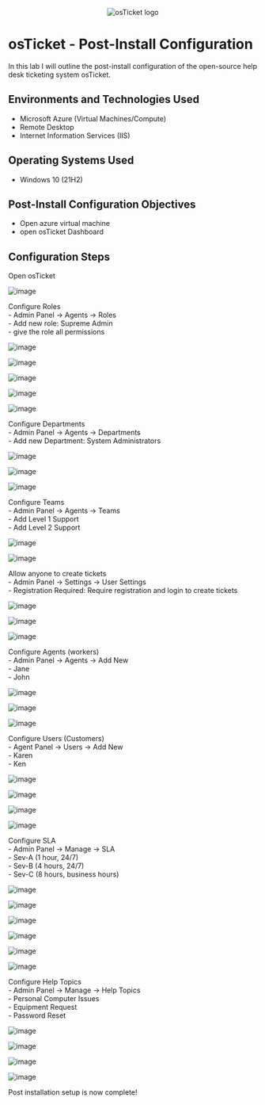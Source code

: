 <p align="center">
<img src="https://i.imgur.com/Clzj7Xs.png" alt="osTicket logo"/>
</p>

<h1>osTicket - Post-Install Configuration</h1>
In this lab I will outline the post-install configuration of the open-source help desk ticketing system osTicket.<br />



<h2>Environments and Technologies Used</h2>

- Microsoft Azure (Virtual Machines/Compute)
- Remote Desktop
- Internet Information Services (IIS)

<h2>Operating Systems Used </h2>

- Windows 10</b> (21H2)

<h2>Post-Install Configuration Objectives</h2>

- Open azure virtual machine
- open osTicket Dashboard


<h2>Configuration Steps</h2>
<p>
Open osTicket
</p>

![image](https://github.com/user-attachments/assets/87f3faaa-3329-462b-8bf9-f4625900dc9a)

<p>
Configure Roles
<br>- Admin Panel -> Agents -> Roles </b>
<br>- Add new role: Supreme Admin </b>
<br>- give the role all permissions </b>
</p>

![image](https://github.com/user-attachments/assets/6d2f852d-d7dc-49d8-a6d6-32cb96608fde)

![image](https://github.com/user-attachments/assets/48e54084-5bce-4046-819b-544aa412268a)

![image](https://github.com/user-attachments/assets/18467dde-6b03-4195-b47a-bcc98b240d88)

![image](https://github.com/user-attachments/assets/9a23e20f-7b3c-48a3-ac94-fce0707191c8)

![image](https://github.com/user-attachments/assets/3c2f94c8-9d26-41c7-856e-1317f15040b4)

<p>
Configure Departments 
<br>- Admin Panel -> Agents -> Departments </b>
<br>- Add new Department: System Administrators </b>
</p>

![image](https://github.com/user-attachments/assets/6bd7fbde-3b14-4ba7-a029-af3fe3721935)

![image](https://github.com/user-attachments/assets/3521726d-2ac8-40db-b733-cecb0ebec354)

![image](https://github.com/user-attachments/assets/c3ce1e11-6eb5-4e4a-9414-6a91cb5b7ed6)

<p>
Configure Teams
<br>- Admin Panel -> Agents -> Teams </b>
<br>- Add Level 1 Support </b>
<br>- Add Level 2 Support </b>
</p>

![image](https://github.com/user-attachments/assets/ecffb65b-cb2a-4626-9e13-70c5c1c979ae)

![image](https://github.com/user-attachments/assets/0129092b-841f-4a38-b29e-7766d16771ee)

<p>
Allow anyone to create tickets
<br>- Admin Panel -> Settings -> User Settings </b>
<br>- Registration Required: Require registration and login to create tickets </b>
</p>

![image](https://github.com/user-attachments/assets/3c35444b-6392-462f-90d4-16461e430d77)

![image](https://github.com/user-attachments/assets/11cf86dd-aae0-46e3-a1e4-6677acc9465e)

![image](https://github.com/user-attachments/assets/c6c1c72a-9514-483f-b6fd-fdcc943ca269)

<p>
Configure Agents (workers)
<br>- Admin Panel -> Agents -> Add New </b>
<br>- Jane </b>
<br>- John </b>
</p>

![image](https://github.com/user-attachments/assets/a432b386-1d31-4305-85cc-8cdb76d84e94)

![image](https://github.com/user-attachments/assets/8d7e4f3b-e959-4e3f-b09f-ef4ccc9ad0fd)

![image](https://github.com/user-attachments/assets/aad41e59-870d-473c-b2e8-2ed070e20427)

<p>
Configure Users (Customers)
<br>- Agent Panel -> Users -> Add New </b>
<br>- Karen </b>
<br>- Ken </b>
</p>

![image](https://github.com/user-attachments/assets/662dc971-d629-40fb-bf1f-275260d8572a)

![image](https://github.com/user-attachments/assets/aed56de8-e5e3-4f6d-af28-f1d9117f4331)

![image](https://github.com/user-attachments/assets/18460f14-3cc0-4f5c-bab6-e741f3439ff6)

![image](https://github.com/user-attachments/assets/5faea1ef-e769-4308-9fc8-234d4cbed2d4)

<p>
Configure SLA
<br>- Admin Panel -> Manage -> SLA </b>
<br>- Sev-A (1 hour, 24/7) </b>
<br>- Sev-B (4 hours, 24/7) </b>
<br>- Sev-C (8 hours, business hours) </b>
</p>

![image](https://github.com/user-attachments/assets/e3f1b8be-7397-4331-abe0-991f67f9c024)

![image](https://github.com/user-attachments/assets/e953a881-d757-42b5-adb2-2121576c5473)

![image](https://github.com/user-attachments/assets/37ad93f0-be64-4b39-bbf0-d9a4b923b60a)

![image](https://github.com/user-attachments/assets/4b267271-0224-452a-9ab9-9c375ebb2443)

![image](https://github.com/user-attachments/assets/3b0322fd-658f-4516-a537-80fc47a4e3d6)

![image](https://github.com/user-attachments/assets/0fe0b6e2-e40e-46d2-ad3f-d4158e34debf)

<p>
Configure Help Topics
<br>- Admin Panel -> Manage -> Help Topics </b>
<br>- Personal Computer Issues </b>
<br>- Equipment Request </b>
<br>- Password Reset </b>
</p>

![image](https://github.com/user-attachments/assets/9a5f49a1-7b95-408d-b9c4-ef4ca9a0142e)

![image](https://github.com/user-attachments/assets/eeb796bd-5e98-4d99-bd34-8a1cb7ad6a5d)

![image](https://github.com/user-attachments/assets/b34707a0-7ed4-4a33-97cd-4b95d8e68d7b)

![image](https://github.com/user-attachments/assets/d6b59a46-5cbc-4f4a-9008-95e020191289)

Post installation setup is now complete!
